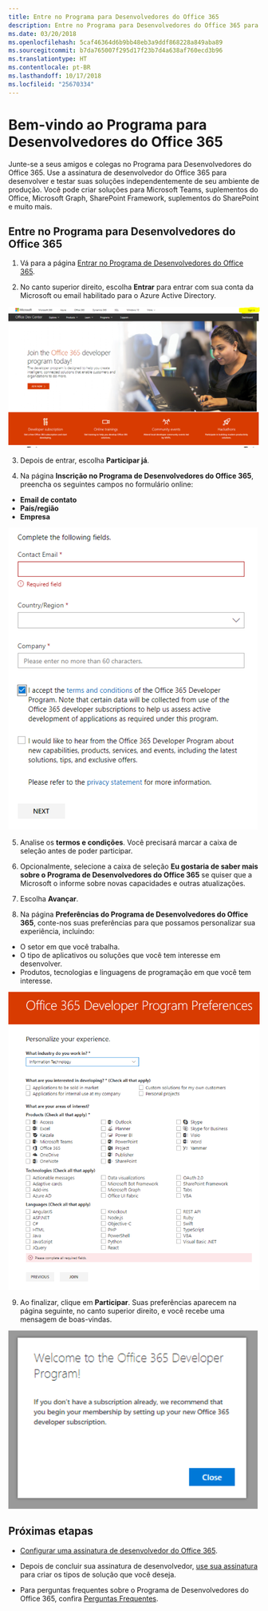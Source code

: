 ```yaml
---
title: Entre no Programa para Desenvolvedores do Office 365
description: Entre no Programa para Desenvolvedores do Office 365 para desenvolver e testar soluções do Office 365 independentemente de seu ambiente de produção.
ms.date: 03/20/2018
ms.openlocfilehash: 5caf46364d6b9bb48eb3a9ddf868228a849aba89
ms.sourcegitcommit: b7da765007f295d17f23b7d4a638af760ecd3b96
ms.translationtype: HT
ms.contentlocale: pt-BR
ms.lasthandoff: 10/17/2018
ms.locfileid: "25670334"
---
```

# <a name="welcome-to-the-office-365-developer-program"></a>Bem-vindo ao Programa para Desenvolvedores do Office 365

Junte-se a seus amigos e colegas no Programa para Desenvolvedores do Office 365. Use a assinatura de desenvolvedor do Office 365 para desenvolver e testar suas soluções independentemente de seu ambiente de produção. Você pode criar soluções para Microsoft Teams, suplementos do Office, Microsoft Graph, SharePoint Framework, suplementos do SharePoint e muito mais.

## <a name="join-the-office-365-developer-program"></a>Entre no Programa para Desenvolvedores do Office 365

1. Vá para a página [Entrar no Programa de Desenvolvedores do Office 365](https://developer.microsoft.com/pt-BR/office/dev-program). 

2. No canto superior direito, escolha **Entrar** para entrar com sua conta da Microsoft ou email habilitado para o Azure Active Directory. 

  <img alt="Join the Office 365 Developer Program Sign-in" src="images/0-sign-in-page.png" width="700">

3. Depois de entrar, escolha **Participar já**.

4. Na página **Inscrição no Programa de Desenvolvedores do Office 365**, preencha os seguintes campos no formulário online:

  - **Email de contato**
  - **País/região**
  - **Empresa**

  <img alt="Join the Office 365 Developer Program form" src="images/1-welcome-page.png" width="500">

5. Analise os **termos e condições**. Você precisará marcar a caixa de seleção antes de poder participar.

6. Opcionalmente, selecione a caixa de seleção **Eu gostaria de saber mais sobre o Programa de Desenvolvedores do Office 365** se quiser que a Microsoft o informe sobre novas capacidades e outras atualizações. 

7. Escolha **Avançar**.

8. Na página **Preferências do Programa de Desenvolvedores do Office 365**, conte-nos suas preferências para que possamos personalizar sua experiência, incluindo:

  - O setor em que você trabalha.
  - O tipo de aplicativos ou soluções que você tem interesse em desenvolver.
  - Produtos, tecnologias e linguagens de programação em que você tem interesse.

  <img alt="Choose program preferences" src="images/2-preferences-page.png" width="600">

9. Ao finalizar, clique em **Participar**. Suas preferências aparecem na página seguinte, no canto superior direito, e você recebe uma mensagem de boas-vindas.

  <img alt="Welcome message" src="images/3-welcome-popup.png" width="500">


## <a name="next-steps"></a>Próximas etapas

- [Configurar uma assinatura de desenvolvedor do Office 365](office-365-developer-program-get-started.md). 

- Depois de concluir sua assinatura de desenvolvedor, [use sua assinatura](build-office-365-solutions.md) para criar os tipos de solução que você deseja.

- Para perguntas frequentes sobre o Programa de Desenvolvedores do Office 365, confira [Perguntas Frequentes](office-365-developer-program-faq.md). 
